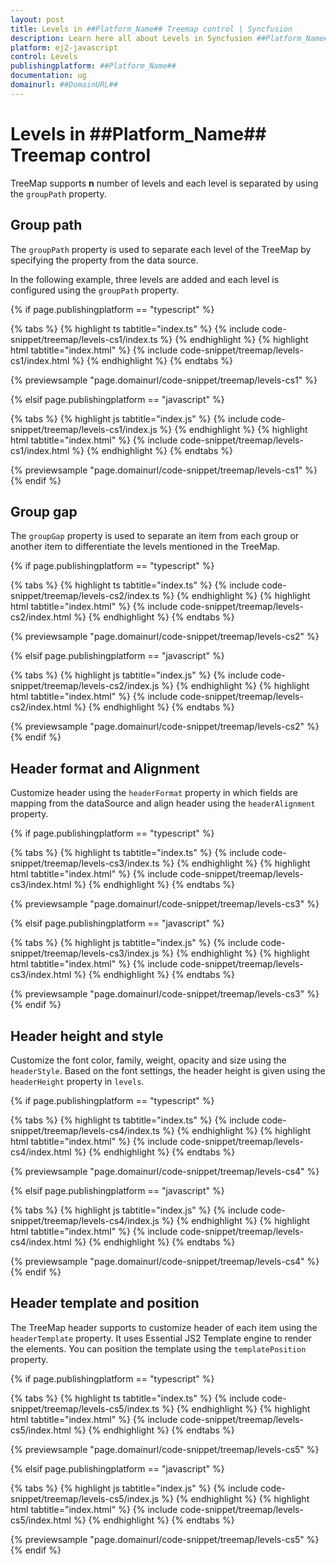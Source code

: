 ```yaml
---
layout: post
title: Levels in ##Platform_Name## Treemap control | Syncfusion
description: Learn here all about Levels in Syncfusion ##Platform_Name## Treemap control of Syncfusion Essential JS 2 and more.
platform: ej2-javascript
control: Levels 
publishingplatform: ##Platform_Name##
documentation: ug
domainurl: ##DomainURL##
---
```


# Levels in ##Platform_Name## Treemap control

TreeMap supports **n** number of levels and each level is separated by using the `groupPath` property.

## Group path

The `groupPath` property is used to separate each level of the TreeMap by specifying the property from the data source.

In the following example, three levels are added and each level is configured using the `groupPath` property.

{% if page.publishingplatform == "typescript" %}

 {% tabs %}
{% highlight ts tabtitle="index.ts" %}
{% include code-snippet/treemap/levels-cs1/index.ts %}
{% endhighlight %}
{% highlight html tabtitle="index.html" %}
{% include code-snippet/treemap/levels-cs1/index.html %}
{% endhighlight %}
{% endtabs %}
        
{% previewsample "page.domainurl/code-snippet/treemap/levels-cs1" %}

{% elsif page.publishingplatform == "javascript" %}

{% tabs %}
{% highlight js tabtitle="index.js" %}
{% include code-snippet/treemap/levels-cs1/index.js %}
{% endhighlight %}
{% highlight html tabtitle="index.html" %}
{% include code-snippet/treemap/levels-cs1/index.html %}
{% endhighlight %}
{% endtabs %}

{% previewsample "page.domainurl/code-snippet/treemap/levels-cs1" %}
{% endif %}

## Group gap

The `groupGap` property is used to separate an item from each group or another item to differentiate the levels mentioned in the TreeMap.

{% if page.publishingplatform == "typescript" %}

 {% tabs %}
{% highlight ts tabtitle="index.ts" %}
{% include code-snippet/treemap/levels-cs2/index.ts %}
{% endhighlight %}
{% highlight html tabtitle="index.html" %}
{% include code-snippet/treemap/levels-cs2/index.html %}
{% endhighlight %}
{% endtabs %}
        
{% previewsample "page.domainurl/code-snippet/treemap/levels-cs2" %}

{% elsif page.publishingplatform == "javascript" %}

{% tabs %}
{% highlight js tabtitle="index.js" %}
{% include code-snippet/treemap/levels-cs2/index.js %}
{% endhighlight %}
{% highlight html tabtitle="index.html" %}
{% include code-snippet/treemap/levels-cs2/index.html %}
{% endhighlight %}
{% endtabs %}

{% previewsample "page.domainurl/code-snippet/treemap/levels-cs2" %}
{% endif %}

## Header format and Alignment

Customize header using the `headerFormat` property in which fields are mapping from the dataSource and align header using the `headerAlignment` property.

{% if page.publishingplatform == "typescript" %}

 {% tabs %}
{% highlight ts tabtitle="index.ts" %}
{% include code-snippet/treemap/levels-cs3/index.ts %}
{% endhighlight %}
{% highlight html tabtitle="index.html" %}
{% include code-snippet/treemap/levels-cs3/index.html %}
{% endhighlight %}
{% endtabs %}
        
{% previewsample "page.domainurl/code-snippet/treemap/levels-cs3" %}

{% elsif page.publishingplatform == "javascript" %}

{% tabs %}
{% highlight js tabtitle="index.js" %}
{% include code-snippet/treemap/levels-cs3/index.js %}
{% endhighlight %}
{% highlight html tabtitle="index.html" %}
{% include code-snippet/treemap/levels-cs3/index.html %}
{% endhighlight %}
{% endtabs %}

{% previewsample "page.domainurl/code-snippet/treemap/levels-cs3" %}
{% endif %}

## Header height and style

Customize the font color, family, weight, opacity and size using the `headerStyle`. Based on the font settings, the header height is given using the `headerHeight` property in `levels`.

{% if page.publishingplatform == "typescript" %}

 {% tabs %}
{% highlight ts tabtitle="index.ts" %}
{% include code-snippet/treemap/levels-cs4/index.ts %}
{% endhighlight %}
{% highlight html tabtitle="index.html" %}
{% include code-snippet/treemap/levels-cs4/index.html %}
{% endhighlight %}
{% endtabs %}
        
{% previewsample "page.domainurl/code-snippet/treemap/levels-cs4" %}

{% elsif page.publishingplatform == "javascript" %}

{% tabs %}
{% highlight js tabtitle="index.js" %}
{% include code-snippet/treemap/levels-cs4/index.js %}
{% endhighlight %}
{% highlight html tabtitle="index.html" %}
{% include code-snippet/treemap/levels-cs4/index.html %}
{% endhighlight %}
{% endtabs %}

{% previewsample "page.domainurl/code-snippet/treemap/levels-cs4" %}
{% endif %}

## Header template and position

The TreeMap header supports to customize header of each item using the `headerTemplate` property. It uses Essential JS2 Template engine to render the elements. You can position the template using the `templatePosition` property.

{% if page.publishingplatform == "typescript" %}

 {% tabs %}
{% highlight ts tabtitle="index.ts" %}
{% include code-snippet/treemap/levels-cs5/index.ts %}
{% endhighlight %}
{% highlight html tabtitle="index.html" %}
{% include code-snippet/treemap/levels-cs5/index.html %}
{% endhighlight %}
{% endtabs %}
        
{% previewsample "page.domainurl/code-snippet/treemap/levels-cs5" %}

{% elsif page.publishingplatform == "javascript" %}

{% tabs %}
{% highlight js tabtitle="index.js" %}
{% include code-snippet/treemap/levels-cs5/index.js %}
{% endhighlight %}
{% highlight html tabtitle="index.html" %}
{% include code-snippet/treemap/levels-cs5/index.html %}
{% endhighlight %}
{% endtabs %}

{% previewsample "page.domainurl/code-snippet/treemap/levels-cs5" %}
{% endif %}